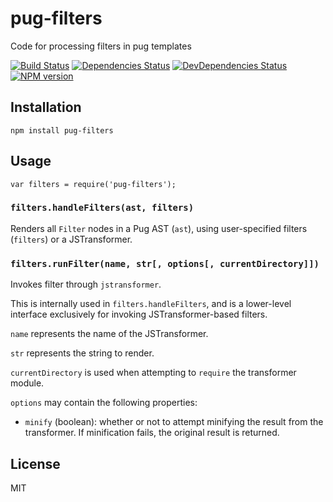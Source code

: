 # pug-filters

Code for processing filters in pug templates

[![Build Status](https://img.shields.io/travis/aakoch/pug-filters/master.svg)](https://travis-ci.org/pugjs/pug-filters)
[![Dependencies Status](https://david-dm.org/aakoch/pug/status.svg?path=packages/pug-filters)](https://david-dm.org/aakoch/pug?path=packages/pug-filters)
[![DevDependencies Status](https://david-dm.org/aakoch/pug/dev-status.svg?path=packages/pug-filters)](https://david-dm.org/aakoch/pug?path=packages/pug-filters&type=dev)
[![NPM version](https://img.shields.io/npm/v/pug-filters.svg)](https://www.npmjs.org/package/pug-filters)

## Installation

    npm install pug-filters

## Usage

```
var filters = require('pug-filters');
```

### `filters.handleFilters(ast, filters)`

Renders all `Filter` nodes in a Pug AST (`ast`), using user-specified filters (`filters`) or a JSTransformer.

### `filters.runFilter(name, str[, options[, currentDirectory]])`

Invokes filter through `jstransformer`.

This is internally used in `filters.handleFilters`, and is a lower-level interface exclusively for invoking JSTransformer-based filters.

`name` represents the name of the JSTransformer.

`str` represents the string to render.

`currentDirectory` is used when attempting to `require` the transformer module.

`options` may contain the following properties:

- `minify` (boolean): whether or not to attempt minifying the result from the transformer. If minification fails, the original result is returned.

## License

  MIT
